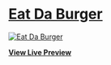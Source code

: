 # [Eat Da Burger](https://shielded-citadel-26831.herokuapp.com/)

[![Eat Da Burger](public/assets/Eat-Da-Burger.png)](https://shielded-citadel-26831.herokuapp.com/)

**[View Live Preview](https://shielded-citadel-26831.herokuapp.com/)**



